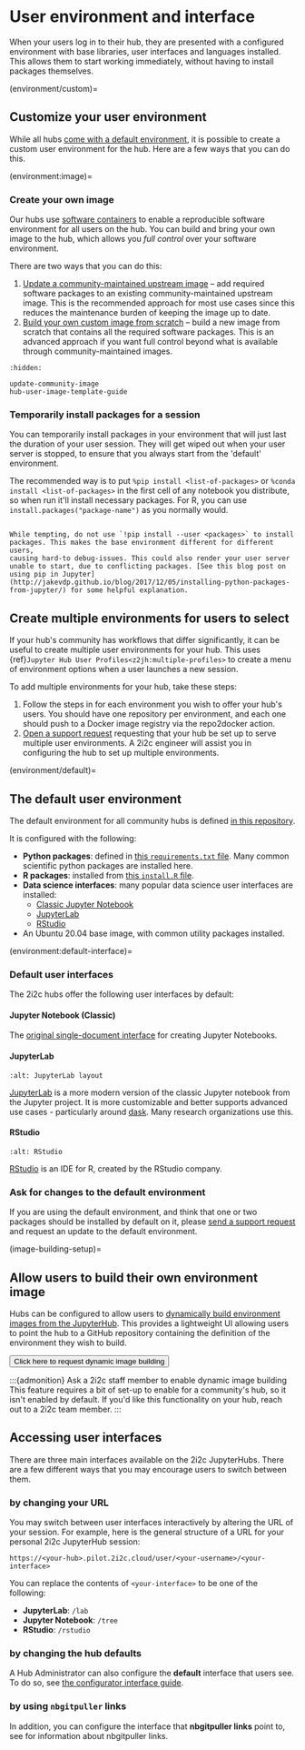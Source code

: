 # User environment and interface

When your users log in to their hub, they are presented with a
configured environment with base libraries, user interfaces and
languages installed. This allows them to start working immediately,
without having to install packages themselves.

(environment/custom)=
## Customize your user environment

While all hubs [come with a default environment](environment/default), it is possible to create a custom user environment for the hub. Here are a few ways that you can do this.

(environment:image)=
### Create your own image

Our hubs use [software containers](https://www.docker.com/resources/what-container/) to enable a reproducible 
software environment for all users on the hub. You can build and bring your own image to the hub, which allows you *full control* over your software environment.

There are two ways that you can do this:

1. [Update a community-maintained upstream image](./update-community-image.md) – add required software packages to an existing community-maintained upstream image. This is the recommended approach for most use cases since this reduces the maintenance burden of keeping the image up to date.
1. [Build your own custom image from scratch](./hub-user-image-template-guide.md) – build a new image from scratch that contains all the required software packages. This is an advanced approach if you want full control beyond what is available through community-maintained images.

```{toctree}
:hidden:

update-community-image
hub-user-image-template-guide
```

### Temporarily install packages for a session

You can temporarily install packages in your environment that will
just last the duration of your user session. They will get wiped out
when your user server is stopped, to ensure that you always start from
the 'default' environment.

The recommended way is to put `%pip install <list-of-packages>` or
`%conda install <list-of-packages>` in the first cell of any notebook
you distribute, so when run it'll install necessary packages. For R,
you can use `install.packages("package-name")` as you normally would.

```{warning}

While tempting, do not use `!pip install --user <packages>` to install
packages. This makes the base environment different for different users,
causing hard-to debug-issues. This could also render your user server
unable to start, due to conflicting packages. [See this blog post on using pip in Jupyter](http://jakevdp.github.io/blog/2017/12/05/installing-python-packages-from-jupyter/) for some helpful explanation.
```

## Create multiple environments for users to select

If your hub's community has workflows that differ significantly, it can be useful to create multiple user environments for your hub.
This uses {ref}`Jupyter Hub User Profiles<z2jh:multiple-profiles>` to create a menu of environment options when a user launches a new session.

To add multiple environments for your hub, take these steps:

1. Follow the steps in [](environment:image) for each environment you wish to offer your hub's users.
   You should have one repository per environment, and each one should push to a Docker image registry via the repo2docker action.
2. [Open a support request](../../../support.md) requesting that your hub be set up to serve multiple user environments.
   A 2i2c engineer will assist you in configuring the hub to set up multiple environments.

(environment/default)=
## The default user environment

The default environment for all community hubs is defined [in this
repository](https://github.com/2i2c-org/2i2c-hubs-image).

It is configured with the following:

- **Python packages**: defined in [this `requirements.txt`
  file](https://github.com/2i2c-org/2i2c-hubs-image/blob/main/requirements.txt). Many common scientific python packages are installed here.
- **R packages**: installed from [this `install.R`
  file](https://github.com/2i2c-org/2i2c-hubs-image/blob/main/install.R).
- **Data science interfaces**: many popular data science user interfaces are installed:
  - [Classic Jupyter Notebook](https://github.com/jupyter/notebook/)
  - [JupyterLab](https://github.com/jupyterlab/jupyterlab/)
  - [RStudio](https://rstudio.com/)
- An Ubuntu 20.04 base image, with common utility packages installed.

(environment:default-interface)=
### Default user interfaces

The 2i2c hubs offer the following user interfaces by default:

#### Jupyter Notebook (Classic)

The [original single-document interface](https://jupyter-notebook.readthedocs.io/en/latest/) for creating Jupyter Notebooks.

#### JupyterLab


```{figure} ../../../images/jupyterlab.png
:alt: JupyterLab layout
```

[JupyterLab](https://github.com/jupyterlab/jupyterlab) is a more modern version of the classic Jupyter notebook from
the Jupyter project. It is more customizable and better supports advanced use cases - particularly around [dask](https://dask.org). Many
research organizations use this.

#### RStudio

```{figure} ../../../images/rstudio.png
:alt: RStudio
```

[RStudio](https://rstudio.com) is an IDE for R, created by the RStudio company.

### Ask for changes to the default environment

If you are using the default environment, and think that one or two packages should be installed by default on it, please [send a support request](../../../support.md) and request an update to the default environment.

(image-building-setup)=
## Allow users to build their own environment image

Hubs can be configured to allow users to [dynamically build environment images from the JupyterHub](#user:environment-building). This provides a lightweight UI allowing users to point the hub to a GitHub repository containing the definition of the environment they wish to build.

<button onclick="openWidget({subject:'Request dynamic image building for hub', type:'Feature Request'})">
   Click here to request dynamic image building
</button>

:::{admonition} Ask a 2i2c staff member to enable dynamic image building
This feature requires a bit of set-up to enable for a community's hub, so it isn't enabled by default. If you'd like this functionality on your hub, reach out to a 2i2c team member.
:::

## Accessing user interfaces

There are three main interfaces available on the 2i2c JupyterHubs.
There are a few different ways that you may encourage users to switch between them.

### by changing your URL

You may switch between user interfaces interactively by altering the URL of your session.
For example, here is the general structure of a URL for your personal 2i2c JupyterHub session:

```
https://<your-hub>.pilot.2i2c.cloud/user/<your-username>/<your-interface>
```

You can replace the contents of `<your-interface>` to be one of the following:

- **JupyterLab**: `/lab`
- **Jupyter Notebook**: `/tree`
- **RStudio**: `/rstudio`

### by changing the hub defaults

A Hub Administrator can also configure the **default** interface that users see.
To do so, see [the configurator interface guide](configurator:interface).

### by using `nbgitpuller` links

In addition, you can configure the interface that **nbgitpuller links** point to, see [](content:nbgitpuller) for information about nbgitpuller links.
